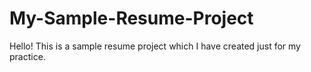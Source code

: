 # My-Sample-Resume-Project
Hello! This is a sample resume project which I have created just for my practice.
